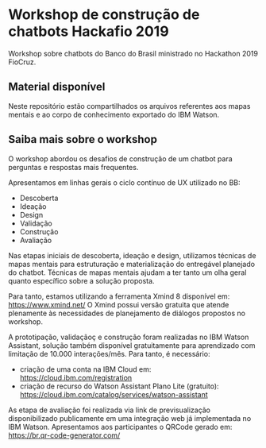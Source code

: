 # Workshop de construção de chatbots Hackafio 2019


Workshop sobre chatbots do Banco do Brasil ministrado no Hackathon 2019 FioCruz.


## Material disponível
Neste repositório estão compartilhados os arquivos referentes aos mapas mentais e ao corpo de conhecimento exportado do IBM Watson.


## Saiba mais sobre o workshop
O workshop abordou os desafios de construção de um chatbot para perguntas e respostas mais frequentes.

Apresentamos em linhas gerais o ciclo contínuo de UX utilizado no BB:

- Descoberta
- Ideação
- Design
- Validação
- Construção
- Avaliação


Nas etapas iniciais de descoberta, ideação e design, utilizamos técnicas de mapas mentais para estruturação e materialização do entregável planejado do chatbot. Técnicas de mapas mentais ajudam a ter tanto um olha geral quanto específico sobre a solução proposta.

Para tanto, estamos utilizando a ferramenta Xmind 8  disponível em: https://www.xmind.net/
O Xmind possui versão gratuita que atende plenamente às necessidades de planejamento de diálogos propostos no workshop.

A prototipação, validaçãoç e construção foram realizadas no IBM Watson Assistant, solução também disponível gratuitamente para aprendizado com limitação de 10.000 interações/mês. Para tanto, é necessário:

- criação de uma conta na IBM Cloud em: https://cloud.ibm.com/registration
- criação de recurso do Watson Assistant Plano Lite (gratuito): https://cloud.ibm.com/catalog/services/watson-assistant

As etapa de avaliação foi realizada via link de previsualização disponibilizado publicamente em uma integração web já implementada no IBM Watson. Apresentamos aos participantes o QRCode gerado em: https://br.qr-code-generator.com/







